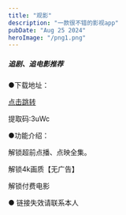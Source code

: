 ```yaml
---
title: "观影"
description: "一款很不错的影视app"
pubDate: "Aug 25 2024"
heroImage: "/png1.png"
---
```


##### 追剧、追电影推荐

●下载地址：

[点击跳转](https://www.123pan.com/s/gYBETd-74Imh?)  

提取码:3uWc

●功能介绍：

   解锁超前点播、点映全集。

   解锁4k画质【无广告】

   解锁付费电影

● 链接失效请联系本人
